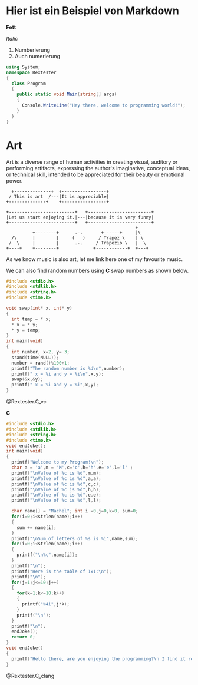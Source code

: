 # Hier ist ein Beispiel von Markdown

**Fett**

*Italic*

1. Numberierung
2. Auch numerierung

```c#
using System;
namespace Rextester
{
  class Program
  {
    public static void Main(string[] args)
    {
      Console.WriteLine("Hey there, welcome to programming world!");
    }
  }
}
```

# Art

Art is a diverse range of human activities in creating visual, auditory or performing artifacts, expressing the author's imaginative, conceptual ideas, or technical skill, intended to be appreciated for their beauty or emotional power.


``````````````````````````````````````````````````
  +--------------+  +-----------------+
 / This is art  /---|It is appreciable|
+--------------+    +-----------------+

+-------------------------+   +------------------------+
|Let us start enjoying it.|---|because it is very funny|
+-------------------------+   +------------------------+
                                                 +
          +--------+      .-.       +------+     |\
  /\      |        |     (   )     / Trapez \    | \
 /  \     |        |      .-.     / Trapézio \   |  \
+----+    +--------+             +------------+  +---+
``````````````````````````````````````````````````

As we know music is also art, let me link here one of my favourite music.

We can also find random numbers using **C** swap numbers as shown below.

```c      Random.c
#include <stdio.h>
#include <stdlib.h>
#include <string.h>
#include <time.h>

void swap(int* x, int* y)
{
  int temp = * x;
  * x = * y;
  * y = temp;
}
int main(void)
{
  int number, x=2, y= 3;
  srand(time(NULL));
  number = rand()%100+1;
  printf("The random number is %d\n",number);
  printf(" x = %i and y = %i\n",x,y);
  swap(&x,&y);
  printf(" x = %i and y = %i",x,y);
}
```
@Rextester.C_vc

**C**

```c        Character.c
#include <stdio.h>
#include <stdlib.h>
#include <string.h>
#include <time.h>
void endJoke();
int main(void)
{
  printf("Welcome to my Program!\n");
  char a = 'a',m = 'M',c='c',h='h',e='e',l='l' ;
  printf("\nValue of %c is %d",m,m);
  printf("\nValue of %c is %d",a,a);
  printf("\nValue of %c is %d",c,c);
  printf("\nValue of %c is %d",h,h);
  printf("\nValue of %c is %d",e,e);
  printf("\nValue of %c is %d",l,l);

  char name[] = "Machel"; int i =0,j=0,k=0, sum=0;
  for(i=0;i<strlen(name);i++)
  {
    sum += name[i];
  }
  printf("\nSum of letters of %s is %i",name,sum);
  for(i=0;i<strlen(name);i++)
  {
    printf("\n%c",name[i]);
  }
  printf("\n");
  printf("Here is the table of 1x1:\n");
  printf("\n");
  for(j=1;j<=10;j++)
  {
    for(k=1;k<=10;k++)
    {
      printf("%4i",j*k);
    }
    printf("\n");
  }
  printf("\n");
  endJoke();
  return 0;
}
void endJoke()
{
  printf("Hello there, are you enjoying the programming?\n I find it really funny, when I understand a little bit what I am programming");
}

```
@Rextester.C_clang

